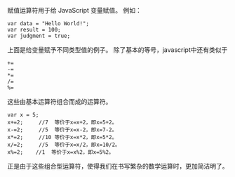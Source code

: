 赋值运算符用于给 JavaScript 变量赋值。
例如：

    var data = "Hello World!";
    var result = 100;
    var judgment = true;
    
上面是给变量赋予不同类型值的例子。
除了基本的等号，javascript中还有类似于 

    +=    
    -=
    *=
    /=
    %=

这些由基本运算符组合而成的运算符。

    var x = 5;
    x+=2;     //7  等价于x=x+2，即x=5+2。
    x-=2;     //5  等价于x=x-2，即x=7-2。
    x*=2;     //10 等价于x=x*2，即x=5*2。
    x/=2;     //5  等价于x=x/2，即x=10/2。
    x%=2;    //1  等价于x=x%2，即x=5%2。
    
正是由于这些组合型运算符，使得我们在书写繁杂的数学运算时，更加简洁明了。
